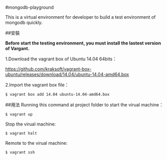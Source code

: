 #mongodb-playground

This is a virtual environment for developer to build a test environment of mongodb quickly.

##安裝

**Before start the testing environment, you must install the lastest version of Vargant.**

1.Download the vagrant box of Ubuntu 14.04 64bits：

https://github.com/kraksoft/vagrant-box-ubuntu/releases/download/14.04/ubuntu-14.04-amd64.box

2.Import the vagrant box file：

```bash
$ vagrant box add 14.04 ubuntu-14.04-amd64.box
```

##用法
Running this command at project folder to start the virual machine：

```bash
$ vagrant up
```

Stop the virual machine:

```bash
$ vagrant halt
```

Remote to the virual machine:

```bash
$ vagrant ssh
```
